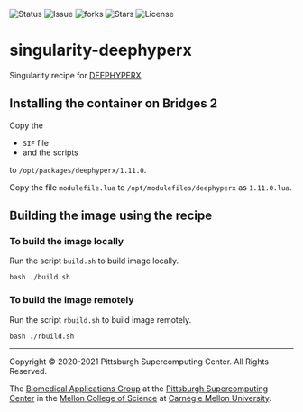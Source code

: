 ![Status](https://github.com/pscedu/singularity-deephyperx/actions/workflows/main.yml/badge.svg)
![Issue](https://img.shields.io/github/issues/pscedu/singularity-deephyperx)
![forks](https://img.shields.io/github/forks/pscedu/singularity-deephyperx)
![Stars](https://img.shields.io/github/stars/pscedu/singularity-deephyperx)
![License](https://img.shields.io/github/license/pscedu/singularity-deephyperx)

# singularity-deephyperx
Singularity recipe for [DEEPHYPERX](https://github.com/sandialabs/DEEPHYPERX).

## Installing the container on Bridges 2
Copy the

* `SIF` file
* and the scripts

to `/opt/packages/deephyperx/1.11.0`.

Copy the file `modulefile.lua` to `/opt/modulefiles/deephyperx` as `1.11.0.lua`.

## Building the image using the recipe
### To build the image locally
Run the script `build.sh` to build image locally.

```
bash ./build.sh
```

### To build the image remotely
Run the script `rbuild.sh` to build image remotely.

```
bash ./rbuild.sh
```

---
Copyright © 2020-2021 Pittsburgh Supercomputing Center. All Rights Reserved.

The [Biomedical Applications Group](https://www.psc.edu/biomedical-applications/) at the [Pittsburgh Supercomputing Center](http://www.psc.edu) in the [Mellon College of Science](https://www.cmu.edu/mcs/) at [Carnegie Mellon University](http://www.cmu.edu).

